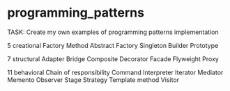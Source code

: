 # programming_patterns
TASK:
Create my own examples of programming patterns implementation

5 creational
    Factory Method
    Abstract Factory
    Singleton
    Builder
    Prototype
    
7 structural
    Adapter
    Bridge
    Composite
    Decorator
    Facade
    Flyweight
    Proxy
    
11 behavioral
    Chain of responsibility
    Command
    Interpreter
    Iterator
    Mediator
    Memento
    Observer
    Stage
    Strategy
    Template method
    Visitor
    
